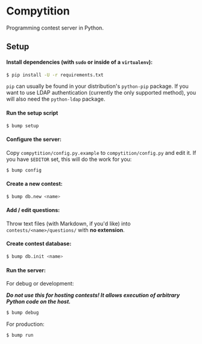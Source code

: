 # Compytition

Programming contest server in Python.

## Setup

#### Install dependencies (with `sudo` or inside of a `virtualenv`):

```bash
$ pip install -U -r requirements.txt
```

`pip` can usually be found in your distribution's `python-pip` package. If you want to use LDAP authentication (currently the only supported method), you will also need the `python-ldap` package.

#### Run the setup script

```bash
$ bump setup
```

#### Configure the server:

Copy `compytition/config.py.example` to `compytition/config.py` and edit it. If you have `$EDITOR` set, this will do the work for you:

```bash
$ bump config
```

#### Create a new contest:

```bash
$ bump db.new <name>
```

#### Add / edit questions:

Throw text files (with Markdown, if you'd like) into `contests/<name>/questions/` with **no extension**.

#### Create contest database:

```bash
$ bump db.init <name>
```

#### Run the server:

For debug or development:

***Do not use this for hosting contests! It allows execution of arbitrary Python code on the host.***

```bash
$ bump debug
```

For production:

```bash
$ bump run
```
